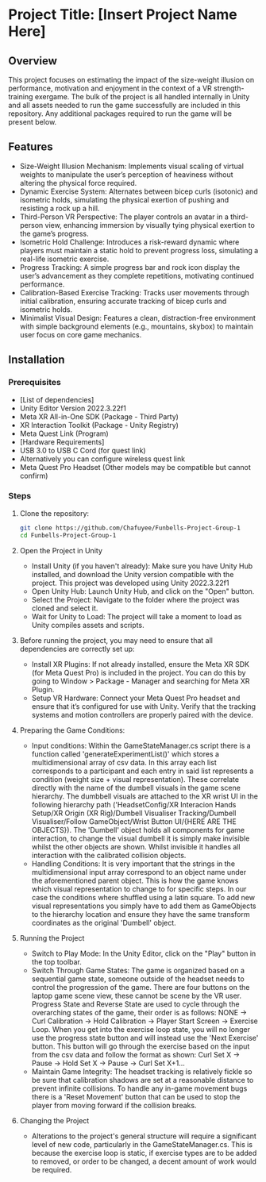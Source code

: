 # Project Title: [Insert Project Name Here]

## Overview
This project focuses on estimating the impact of the size-weight illusion on performance, motivation and enjoyment in the context of a VR strength-training exergame. The bulk of the project is all handled internally in Unity and all assets needed to run the game successfully are included in this repository. Any additional packages required to run the game will be present below.

## Features
- Size-Weight Illusion Mechanism: Implements visual scaling of virtual weights to manipulate the user’s perception of heaviness without altering the physical force required.
- Dynamic Exercise System: Alternates between bicep curls (isotonic) and isometric holds, simulating the physical exertion of pushing and resisting a rock up a hill.
- Third-Person VR Perspective: The player controls an avatar in a third-person view, enhancing immersion by visually tying physical exertion to the game’s progress.
- Isometric Hold Challenge: Introduces a risk-reward dynamic where players must maintain a static hold to prevent progress loss, simulating a real-life isometric exercise.
- Progress Tracking: A simple progress bar and rock icon display the user’s advancement as they complete repetitions, motivating continued performance.
- Calibration-Based Exercise Tracking: Tracks user movements through initial calibration, ensuring accurate tracking of bicep curls and isometric holds.
- Minimalist Visual Design: Features a clean, distraction-free environment with simple background elements (e.g., mountains, skybox) to maintain user focus on core game mechanics.

## Installation
### Prerequisites
- [List of dependencies]
- Unity Editor Version 2022.3.22f1
- Meta XR All-in-One SDK (Package - Third Party)
- XR Interaction Toolkit (Package - Unity Registry)
- Meta Quest Link (Program)
- [Hardware Requirements]
- USB 3.0 to USB C Cord (for quest link)
- Alternatively you can configure wireless quest link
- Meta Quest Pro Headset (Other models may be compatible but cannot confirm)

### Steps
1. Clone the repository:
   ```bash
   git clone https://github.com/Chafuyee/Funbells-Project-Group-1
   cd Funbells-Project-Group-1
2. Open the Project in Unity

    - Install Unity (if you haven't already): Make sure you have Unity Hub installed, and download the Unity version compatible with the project. This project was developed using Unity 2022.3.22f1
    - Open Unity Hub: Launch Unity Hub, and click on the "Open" button.
    - Select the Project: Navigate to the folder where the project was cloned and select it.
    - Wait for Unity to Load: The project will take a moment to load as Unity compiles assets and scripts.

3. Before running the project, you may need to ensure that all dependencies are correctly set up:

    - Install XR Plugins: If not already installed, ensure the Meta XR SDK (for Meta Quest Pro) is included in the project. You can do this by going to Window > Package - Manager and searching for Meta XR Plugin.
    - Setup VR Hardware: Connect your Meta Quest Pro headset and ensure that it’s configured for use with Unity. Verify that the tracking systems and motion controllers are properly paired with the device.

4. Preparing the Game Conditions:

    - Input conditions: Within the GameStateManager.cs script there is a function called 'generateExperimentList()' which stores a multidimensional array of csv data. In this array each list corresponds to a participant and each entry in said list represents a condition (weight size + visual representation). These correlate directly with the name of the dumbell visuals in the game scene hierarchy. The dumbbell visuals are attached to the XR wrist UI in the following hierarchy path ('HeadsetConfig/XR Interacion Hands Setup/XR Origin (XR Rig)/Dumbell Visualiser Tracking/Dumbell Visualiser/Follow GameObject/Wrist Button UI/{HERE ARE THE OBJECTS}). The 'Dumbell' object holds all components for game interaction, to change the visual dumbell it is simply make invisible whilst the other objects are shown. Whilst invisible it handles all interaction with the calibrated collision objects. 
    - Handling Conditions: It is very important that the strings in the multidimensional input array correspond to an object name under the aforementioned parent object. This is how the game knows which visual representation to change to for specific steps. In our case the conditions where shuffled using a latin square. To add new visual representations you simply have to add them as GameObjects to the hierarchy location and ensure they have the same transform coordinates as the original 'Dumbell' object.


5. Running the Project

    - Switch to Play Mode: In the Unity Editor, click on the "Play" button in the top toolbar.
    - Switch Through Game States: The game is organized based on a sequential game state, someone outside of the headset needs to control the progression of the game. There are four buttons on the laptop game scene view, these cannot be scene by the VR user. Progress State and Reverse State are used to cycle through the overarching states of the game, their order is as follows: NONE -> Curl Calibration -> Hold Calibration -> Player Start Screen -> Exercise Loop. When you get into the exercise loop state, you will no longer use the progress state button and will instead use the 'Next Exercise' button. This button will go through the exercise based on the input from the csv data and follow the format as shown: Curl Set X -> Pause -> Hold Set X -> Pause -> Curl Set X+1...
    - Maintain Game Integrity: The headset tracking is relatively fickle so be sure that calibration shadows are set at a reasonable distance to prevent infinite collisions. To handle any in-game movement bugs there is a 'Reset Movement' button that can be used to stop the player from moving forward if the collision breaks. 

6. Changing the Project

    - Alterations to the project's general structure will require a significant level of new code, particularly in the GameStateManager.cs. This is because the exercise loop is static, if exercise types are to be added to removed, or order to be changed, a decent amount of work would be required.

   